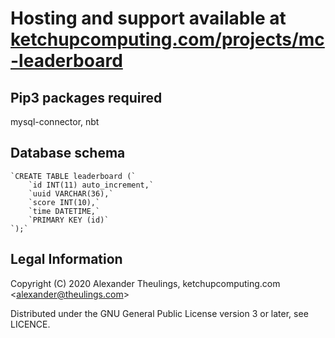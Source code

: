 # Hosting and support available at [ketchupcomputing.com/projects/mc-leaderboard](https://ketchupcomputing.com/projects/mc-leaderboard)

## Pip3 packages required
mysql-connector, nbt

## Database schema
    `CREATE TABLE leaderboard (`
	    `id INT(11) auto_increment,`
	    `uuid VARCHAR(36),`
	    `score INT(10),`
	    `time DATETIME,`
	    `PRIMARY KEY (id)`
    `);`

## Legal Information
Copyright (C) 2020 Alexander Theulings, ketchupcomputing.com <[alexander@theulings.com](mailto:alexander@theulings.com)>

Distributed under the GNU General Public License version 3 or later, see LICENCE.

